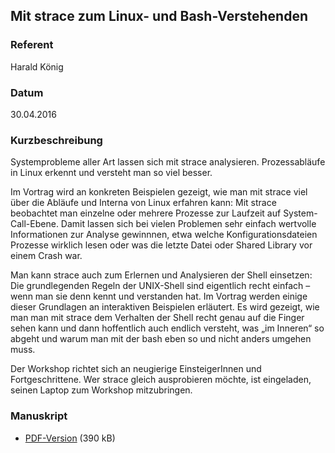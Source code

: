 ## Mit strace zum Linux- und Bash-Verstehenden

### Referent
Harald König

### Datum
30.04.2016

### Kurzbeschreibung
Systemprobleme aller Art lassen sich mit strace analysieren. Prozessabläufe in
Linux erkennt und versteht man so viel besser.

Im Vortrag wird an konkreten Beispielen gezeigt, wie man mit strace viel über
die Abläufe und Interna von Linux erfahren kann: Mit strace beobachtet man
einzelne oder mehrere Prozesse zur Laufzeit auf System-Call-Ebene. Damit lassen
sich bei vielen Problemen sehr einfach wertvolle Informationen zur Analyse
gewinnnen, etwa welche Konfigurationsdateien Prozesse wirklich lesen oder was
die letzte Datei oder Shared Library vor einem Crash war.

Man kann strace auch zum Erlernen und Analysieren der Shell einsetzen: Die
grundlegenden Regeln der UNIX-Shell sind eigentlich recht einfach – wenn man
sie denn kennt und verstanden hat. Im Vortrag werden einige dieser Grundlagen
an interaktiven Beispielen erläutert. Es wird gezeigt, wie man man mit strace
dem Verhalten der Shell recht genau auf die Finger sehen kann und dann
hoffentlich auch endlich versteht, was „im Inneren“ so abgeht und warum man mit
der bash eben so und nicht anders umgehen muss.

Der Workshop richtet sich an neugierige EinsteigerInnen und Fortgeschrittene.
Wer strace gleich ausprobieren möchte, ist eingeladen, seinen Laptop zum
Workshop mitzubringen.


### Manuskript

* [PDF-Version](/download/Vortraege/lit2016-strace.pdf) (390 kB)
